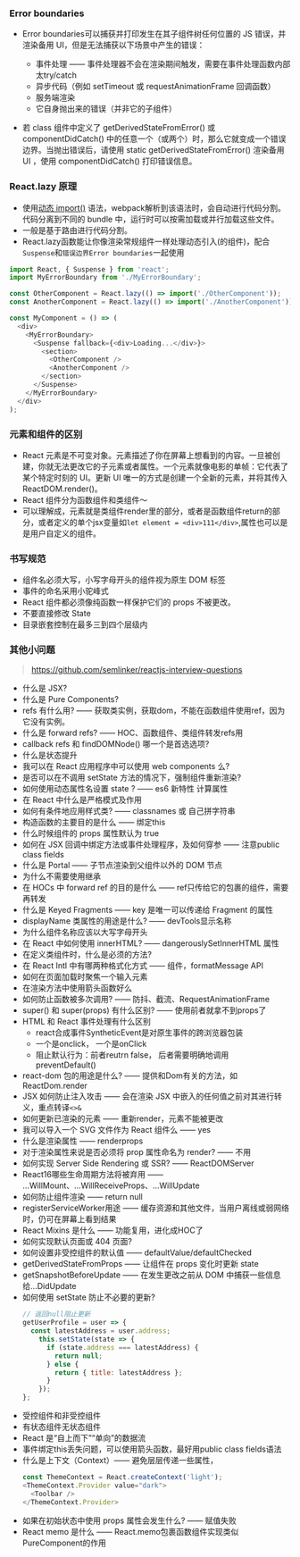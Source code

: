 ### Error boundaries
- Error boundaries可以捕获并打印发生在其子组件树任何位置的 JS 错误，并渲染备用 UI，但是无法捕获以下场景中产生的错误：
  - 事件处理 —— 事件处理器不会在渲染期间触发，需要在事件处理函数内部太try/catch
  - 异步代码（例如 setTimeout 或 requestAnimationFrame 回调函数）
  - 服务端渲染
  - 它自身抛出来的错误（并非它的子组件）

- 若 class 组件中定义了 getDerivedStateFromError() 或 componentDidCatch() 中的任意一个（或两个）时，那么它就变成一个错误边界。当抛出错误后，请使用 static getDerivedStateFromError() 渲染备用 UI ，使用 componentDidCatch() 打印错误信息。

### React.lazy 原理
- 使用[动态 import()](base/project/module.md) 语法，webpack解析到该语法时，会自动进行代码分割。代码分离到不同的 bundle 中，运行时可以按需加载或并行加载这些文件。
- 一般是基于路由进行代码分割。
- React.lazy函数能让你像渲染常规组件一样处理动态引入(的组件)，配合```Suspense```和```错误边界Error boundaries```一起使用

```js
import React, { Suspense } from 'react';
import MyErrorBoundary from './MyErrorBoundary';

const OtherComponent = React.lazy(() => import('./OtherComponent'));
const AnotherComponent = React.lazy(() => import('./AnotherComponent'));

const MyComponent = () => (
  <div>
    <MyErrorBoundary>
      <Suspense fallback={<div>Loading...</div>}>
        <section>
          <OtherComponent />
          <AnotherComponent />
        </section>
      </Suspense>
    </MyErrorBoundary>
  </div>
);
```


### 元素和组件的区别
- React 元素是不可变对象。元素描述了你在屏幕上想看到的内容。一旦被创建，你就无法更改它的子元素或者属性。一个元素就像电影的单帧：它代表了某个特定时刻的 UI。更新 UI 唯一的方式是创建一个全新的元素，并将其传入 ReactDOM.render()。
- React 组件分为函数组件和类组件～
- 可以理解成，元素就是类组件render里的部分，或者是函数组件return的部分，或者定义的单个jsx变量如```let element = <div>111</div>```,属性也可以是是用户自定义的组件。

### 书写规范
- 组件名必须大写，小写字母开头的组件视为原生 DOM 标签
- 事件的命名采用小驼峰式
- React 组件都必须像纯函数一样保护它们的 props 不被更改。
- 不要直接修改 State
- 目录嵌套控制在最多三到四个层级内

### 其他小问题
> https://github.com/semlinker/reactjs-interview-questions

- 什么是 JSX?
- 什么是 Pure Components?
- refs 有什么用? —— 获取类实例，获取dom，不能在函数组件使用ref，因为它没有实例。
- 什么是 forward refs? —— HOC、函数组件、类组件转发refs用
- callback refs 和 findDOMNode() 哪一个是首选选项?
- 什么是状态提升
- 我可以在 React 应用程序中可以使用 web components 么?
- 是否可以在不调用 setState 方法的情况下，强制组件重新渲染?
- 如何使用动态属性名设置 state ? —— es6 新特性 计算属性
- 在 React 中什么是严格模式及作用
- 如何有条件地应用样式类? —— classnames 或 自己拼字符串
- 构造函数的主要目的是什么 —— 绑定this
- 什么时候组件的 props 属性默认为 true
- 如何在 JSX 回调中绑定方法或事件处理程序，及如何穿参 —— 注意public class fields
- 什么是 Portal —— 子节点渲染到父组件以外的 DOM 节点
- 为什么不需要使用继承
- 在 HOCs 中 forward ref 的目的是什么 —— ref只传给它的包裹的组件，需要再转发
- 什么是 Keyed Fragments —— key 是唯一可以传递给 Fragment 的属性
- displayName 类属性的用途是什么? —— devTools显示名称
- 为什么组件名称应该以大写字母开头
- 在 React 中如何使用 innerHTML? —— dangerouslySetInnerHTML 属性
- 在定义类组件时，什么是必须的方法?
- 在 React Intl 中有哪两种格式化方式 —— <FormattedMessage/>组件，formatMessage API
- 如何在页面加载时聚焦一个输入元素
- 在渲染方法中使用箭头函数好么
- 如何防止函数被多次调用? —— 防抖、截流、RequestAnimationFrame
- super() 和 super(props) 有什么区别? —— 使用前者就拿不到props了
- HTML 和 React 事件处理有什么区别
  - react合成事件SyntheticEvent是对原生事件的跨浏览器包装
  - 一个是onclick， 一个是onClick
  - 阻止默认行为：前者reutrn false， 后者需要明确地调用 preventDefault() 
- react-dom 包的用途是什么? —— 提供和Dom有关的方法，如ReactDom.render
- JSX 如何防止注入攻击 —— 会在渲染 JSX 中嵌入的任何值之前对其进行转义，重点转译```<>&```
- 如何更新已渲染的元素 —— 重新render，元素不能被更改
- 我可以导入一个 SVG 文件作为 React 组件么 —— yes
- 什么是渲染属性 —— renderprops
- 对于渲染属性来说是否必须将 prop 属性命名为 render? —— 不用
- 如何实现 Server Side Rendering 或 SSR? —— ReactDOMServer
- React16哪些生命周期方法将被弃用 —— ...WillMount、...WillReceiveProps、...WillUpdate
- 如何防止组件渲染 —— return null
- registerServiceWorker用途 —— 缓存资源和其他文件，当用户离线或弱网络时，仍可在屏幕上看到结果
- React Mixins 是什么 —— 功能复用，进化成HOC了
- 如何实现默认页面或 404 页面?
- 如何设置非受控组件的默认值 —— defaultValue/defaultChecked
- getDerivedStateFromProps —— 让组件在 props 变化时更新 state
- getSnapshotBeforeUpdate —— 在发生更改之前从 DOM 中捕获一些信息给...DidUpdate
- 如何使用 setState 防止不必要的更新?
  ```js
  // 返回null阻止更新
  getUserProfile = user => {
    const latestAddress = user.address;
      this.setState(state => {
        if (state.address === latestAddress) {
          return null;
        } else {
          return { title: latestAddress };
        }
      });
  };
  ```
- 受控组件和非受控组件
- 有状态组件无状态组件
- React 是“自上而下”“单向”的数据流
- 事件绑定this丢失问题，可以使用箭头函数，最好用public class fields语法
- 什么是上下文（Context）—— 避免层层传递一些属性，
  ```js
  const ThemeContext = React.createContext('light');
  <ThemeContext.Provider value="dark">
    <Toolbar />
  </ThemeContext.Provider>
  ```
- 如果在初始状态中使用 props 属性会发生什么? —— 赋值失败
- React memo 是什么 —— React.memo包裹函数组件实现类似PureComponent的作用
